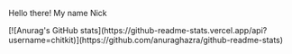 <p>
  Hello there!
  My name Nick
</p>
[![Anurag's GitHub stats](https://github-readme-stats.vercel.app/api?username=chitkit)](https://github.com/anuraghazra/github-readme-stats)
